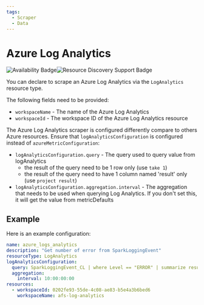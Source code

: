 ```yaml
---
tags:
  - Scraper
  - Data
---
```


# Azure Log Analytics

![Availability Badge](https://img.shields.io/badge/Available%20Starting-v2.9-green.svg)![Resource Discovery Support Badge](https://img.shields.io/badge/Support%20for%20Resource%20Discovery-No-red.svg)

You can declare to scrape an Azure Log Analytics via the `LogAnalytics` resource type.

The following fields need to be provided:

- `workspaceName` - The name of the Azure Log Analytics
- `workspaceId` - The workspace ID of the Azure Log Analytics resource

The Azure Log Analytics scraper is configured differently compare to others Azure resources. Ensure that `logAnalyticsConfiguration` is configured instead of `azureMetricConfiguration`:

- `logAnalyticsConfiguration.query` - The query used to query value from logAnalytics
    - the result of the query need to be 1 row only (use `take 1`)
    - the result of the query need to have 1 column named 'result' only (use `project result`)
- `logAnalyticsConfiguration.aggregation.interval` - The aggregation that needs to be
  used when querying Log Analytics. If you don't set this, it will get the value from metricDefaults

## Example

Here is an example configuration:

```yaml
name: azure_logs_analytics
description: "Get number of error from SparkLoggingEvent"
resourceType: LogAnalytics 
logAnalyticsConfiguration:
  query: SparkLoggingEvent_CL | where Level == "ERROR" | summarize result = count() | take 1 | project result
  aggregation:
    interval: 10:00:00:00
resources:
  - workspaceId: 0202fe93-55de-4c08-ae83-b5e4a3b6bed6
    workspaceName: afs-log-analytics
```